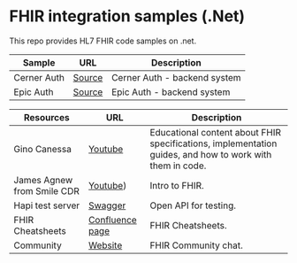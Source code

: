 # FHIR integration samples (.Net)

This repo provides HL7 FHIR code samples on .net.



| Sample    | URL | Description    |
| -------- | ------- |------- |
| Cerner Auth  | [Source](https://github.com/gabisonia/fhir-integration-samples/tree/main/Cerner.Auth)  | Cerner Auth - backend system |
| Epic Auth  | [Source](https://github.com/gabisonia/fhir-integration-samples/tree/main/Epic.Auth)  | Epic Auth - backend system|



| Resources    | URL | Description    |
| -------- | ------- |------- |
| Gino Canessa  | [Youtube](https://www.youtube.com/@GinoCanessa)  | Educational content about FHIR specifications, implementation guides, and how to work with them in code. |
| James Agnew from Smile CDR  | [Youtube](https://www.youtube.com/watch?v=YbQcJj1GqH0))  | Intro to FHIR. |
| Hapi test server  | [Swagger](https://hapi.fhir.org/baseR4/swagger-ui/?page=Organization) | Open API for testing.|
| FHIR Cheatsheets  | [Confluence page](https://confluence.hl7.org/display/FHIR/FHIR+Cheatsheets) | FHIR Cheatsheets.|
| Community  | [Website](https://chat.fhir.org/) | FHIR Community chat.|
